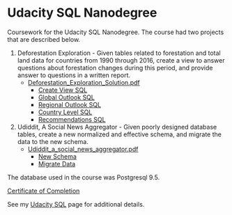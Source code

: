 # Udacity SQL Nanodegree
Coursework for the Udacity SQL Nanodegree.  The course had two projects that are described below.
1. Deforestation Exploration - Given tables related to forestation and total land data for countries from 1990 through 2016, create a view to answer questions about forestation changes during this period, and provide answer to questions in a written report.
   * [Deforestation_Exploration_Solution.pdf](https://github.com/brian-sigurdson/udacity-nano-sql/tree/main/0_intro_to_sql/project/Deforestation_Exploration_Solution.pdf)
     * [Create View SQL](https://github.com/brian-sigurdson/udacity-nano-sql/blob/main/0_intro_to_sql/project/create_forestation_view.sql)
     * [Global Outlook SQL](https://github.com/brian-sigurdson/udacity-nano-sql/blob/main/0_intro_to_sql/project/global_situation.sql)
     * [Regional Outlook SQL](https://github.com/brian-sigurdson/udacity-nano-sql/blob/main/0_intro_to_sql/project/regional_outlook.sql)
     * [Country Level SQL](https://github.com/brian-sigurdson/udacity-nano-sql/blob/main/0_intro_to_sql/project/country_level_detail.sql)
     * [Recommendations SQL](https://github.com/brian-sigurdson/udacity-nano-sql/blob/main/0_intro_to_sql/project/recommendations.sql)
2. Udiddit, A Social News Aggregator - Given poorly designed database tables, create a new normalized and effective schema, and migrate the data to the new schema.
   * [Udiddit_a_social_news_aggregator.pdf](https://github.com/brian-sigurdson/udacity-nano-sql/tree/main/1_mgmt_rdbms_nosql/project/Udiddit_a_social_news_aggregator.pdf)
     * [New Schema](https://github.com/brian-sigurdson/udacity-nano-sql/blob/main/1_mgmt_rdbms_nosql/project/udiddit_ddl.sql)
     * [Migrate Data](https://github.com/brian-sigurdson/udacity-nano-sql/blob/main/1_mgmt_rdbms_nosql/project/udiddit_migration.sql)

The database used in the course was Postgresql 9.5.

[Certificate of Completion](https://confirm.udacity.com/KDDEUMDS)

See my [Udacity SQL](http://www.bks.name/udacity/udacity-nano-sql.html) page for additional details.
